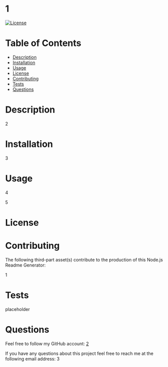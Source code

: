 
  # <b>1</b>
  [![License](https://img.shields.io/badge/License-Apache_2.0-blue.svg)](http://www.apache.org/licenses/)

  # <b>Table of Contents</b>
  - [Description](#description)
  - [Installation](#installation)
  - [Usage](#usage)
  - [License](#License)
  - [Contributing](#contributing)
  - [Tests](#tests)
  - [Questions](#questions)

  # Description
  <p>2</p>

  # Installation
  <p>3</p>

  # Usage
  <p>4</p>
  <p>5</p>

  # License
  <a href=""></a>

  # Contributing
  <p>The following third-part asset(s) contribute to the production of this Node.js Readme Generator:</p>
  <p>1</p>

  # Tests
  <p>placeholder</p>

  # Questions
  <p>Feel free to follow my GitHub account: <a href="https://github.com/2">2</a></p>
  <p>If you have any questions about this project feel free to reach me at the following email address: 3</p>

